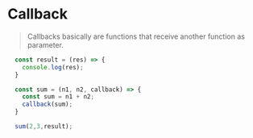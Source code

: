 # Callback

> Callbacks basically are functions that receive another function as parameter.

```javascript
  const result = (res) => {
    console.log(res);
  }

  const sum = (n1, n2, callback) => {
    const sum = n1 + n2;
    callback(sum);
  }

  sum(2,3,result);
```